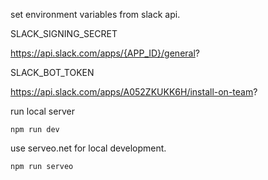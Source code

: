 set environment variables from slack api.

SLACK_SIGNING_SECRET

https://api.slack.com/apps/{APP_ID}/general?

SLACK_BOT_TOKEN

https://api.slack.com/apps/A052ZKUKK6H/install-on-team?

run local server

    npm run dev

use serveo.net for local development.

    npm run serveo
